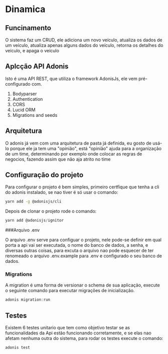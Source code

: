 # Dinamica 

## Funcinamento 

O sistema faz um CRUD, ele adiciona um novo veículo, atualiza os dados de um veículo, atualiza apenas alguns dados do veículo, retorna os detalhes do veículo, e apaga o veículo

## Aplcção API Adonis

Isto é uma API REST, que utiliza o framework AdonisJs, ele vem pré-configurado com.

1. Bodyparser
2. Authentication
3. CORS
4. Lucid ORM
5. Migrations and seeds

## Arquitetura 

O adonis já vem com uma arquitetura de pasta já definida, eu gosto de usá-lo porque ele ja tem uma "opinião", está "opinião" ajuda para a organização de um time, determinando por exemplo onde colocar as regras de negocios, fazendo assim que não aja atrito no time      


## Configuração do projeto 

Para configurar o projeto é bem simples, primeiro certfique que tenha a cli  do adonis instalado, se nao tiver é só usar o comando:


```bash
yarn add -g @adonisjs/cli
```

Depois de clonar o projeto rode o comando: 

```js
yarn add @adonisjs/ignitor
```
###Arquivo .env

O arquivo .env serve para configuar o projeto, nele pode-se definir em qual porta a api vai ser executada, o nome do banco de dados, a senha, e diversas outras coisas, para excuta o arquivo nao pode esquecer de ter renomeado o arquivo .env.example para .env e configurado o seu banco de dados.    

### Migrations

A migration é uma forma de versionar o schema de sua aplicação, execute o seguinte comando para executar migrações de inicialização.

```js
adonis migration:run
```

## Testes

Existem 6 testes unitario que tem como objetivo testar se as funcionalidades da Api estão funcionando corretamente, e se elas nao afetam nenhuma outra do sistema, para rodar os testes execute o comando:  

```js
adonis test
```
